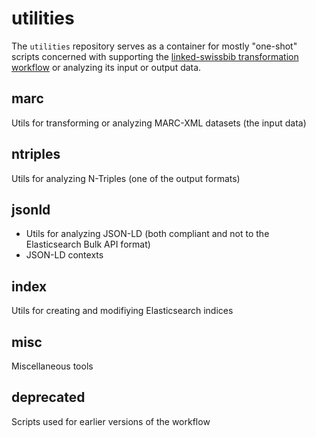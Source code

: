 # utilities

The `utilities` repository serves as a container for mostly "one-shot" scripts
concerned with supporting the [linked-swissbib transformation
workflow](https://github.com/linked-swissbib/mfWorkflows) or analyzing its
input or output data.

## marc

Utils for transforming or analyzing MARC-XML datasets (the input data)

## ntriples

Utils for analyzing N-Triples (one of the output formats)

## jsonld

* Utils for analyzing JSON-LD (both compliant and not to the
  Elasticsearch Bulk API format)
* JSON-LD contexts

## index

Utils for creating and modifiying Elasticsearch indices

## misc

Miscellaneous tools

## deprecated

Scripts used for earlier versions of the workflow
